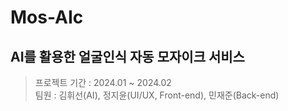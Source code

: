 # Mos-AIc
## AI를 활용한 얼굴인식 자동 모자이크 서비스

> 프로젝트 기간 : 2024.01 ~ 2024.02 <br>
> 팀원 : 김휘선(AI), 정지윤(UI/UX, Front-end), 민재준(Back-end)
